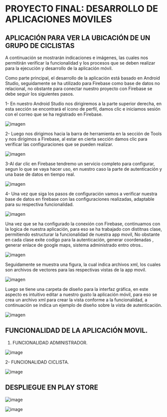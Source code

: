 
#  PROYECTO FINAL: DESARROLLO DE APLICACIONES MOVILES
##  APLICACIÓN PARA VER LA UBICACIÓN DE UN GRUPO DE CICLISTAS
A continuación se mostrarán indicaciones e imágenes, las cuales nos permitirán verificar la funcionalidad y los procesos que se deben realizar para la ejecución y desarrollo de la aplicación móvil.

Como parte principal, el desarrollo de la aplicación está basado en Android Studio, seguidamente se ha utilizado para Firebase como base de datos no relacional, no obstante para conectar nuestro proyecto con Firebase se debe seguir los siguientes pasos.

1- En nuestro Android Studio nos dirigiremos a la parte superior derecha, en esta sección se encontrará el icono de perfil, damos clic e iniciamos sesión con el correo que se ha registrado en Firebase.

![ imagen ](https://user-images.githubusercontent.com/105765407/223013895-528b3f1a-57c5-4f04-8d12-6c1235d4fab3.png)

2- Luego nos dirigimos hacia la barra de herramienta en la sección de Tools y nos dirigimos a Firebase, al estar en cierta sección damos clic para verificar las configuraciones que se pueden realizar.

![ imagen ](https://user-images.githubusercontent.com/105765407/223014169-12e22f44-1725-4d4b-95af-1dc3e761f9d9.png)

3-Al dar clic en Firebase tendremo un servicio completo para configurar, segun lo que se vaya hacer uso, en nuestro caso la parte de autenticación y una base de datos en tiempo real.

![ imagen ](https://user-images.githubusercontent.com/105765407/223014533-6a49da71-eb49-46f1-934b-eac8567faae3.png)

4- Una vez que siga los pasos de configuración vamos a verificar nuestra base de datos en firebase con las configuraciones realizadas, adaptable para su respectiva funcionalidad.

![ imagen ](https://user-images.githubusercontent.com/105765407/223014759-40341ca8-dd27-4dcc-b736-4c62b1621e2d.png)

Una vez que se ha configurado la conexión con Firebase, continuamos con la logica de nuestra aplicación, para eso se ha trabajado con distitnas clase, permitiendo estructurar la funcionalidad de nuestra app movil, No obstante en cada clase exite codigo para la autenticación, generar coordenadas , generar enlace de google maps, sistema administrado entro otros..

![ imagen ](https://user-images.githubusercontent.com/105765407/223015265-8352442b-ff9d-4c1f-b3f0-e5d6650b005b.png)

Seguidamente se muestra una figura, la cual indica archivos xml, los cuales son archivos de vectores para las respectivas vistas de la app movil.

![ imagen ](https://user-images.githubusercontent.com/105765407/223015782-f7dc33b2-8571-4293-bb40-640cea44eea1.png)

Luego se tiene una carpeta de diseño para la interfaz gráfica, en este aspecto es intuitivo editar a nuestro gusto la aplicación móvil, para eso se crea un archivo xml para crear la vista conforme a la funcionalidad, a continuación se indica un ejemplo de diseño sobre la vista de autenticación.

![ imagen ](https://user-images.githubusercontent.com/105765407/223016027-6689e305-fac1-406a-b436-5f67e7987b2c.png)

## FUNCIONALIDAD DE LA APLICACIÓN MOVIL.

1. FUNCIONALIDAD ADMINISTRADOR.

![image](https://user-images.githubusercontent.com/105765407/223017046-ae9bd5d8-50e9-4f94-9d85-f7308c165a3c.png)

2- FUNCIONALIDAD CICLISTA.

![image](https://user-images.githubusercontent.com/105765407/223017189-54335759-e955-4806-a3ea-00096d13de0e.png)

## DESPLIEGUE EN PLAY STORE

![image](https://user-images.githubusercontent.com/105765407/223198065-92c5dfb2-8a20-4dda-9d7e-03610ebbf25f.png)

![image](https://user-images.githubusercontent.com/105765407/223198118-a4c0f669-377f-4db2-af78-c1de45de5d75.png)

